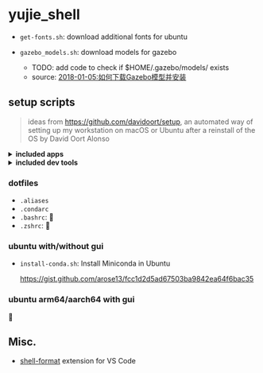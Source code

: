 # yujie_shell

- `get-fonts.sh`: download additional fonts for ubuntu

- `gazebo_models.sh`: download models for gazebo
    - TODO: add code to check if $HOME/.gazebo/models/ exists
    - source: [2018-01-05:如何下载Gazebo模型并安装](https://www.jianshu.com/p/ca229733c22a)

## setup scripts

> ideas from <https://github.com/davidoort/setup>, an automated way of setting up my workstation on macOS or Ubuntu after a reinstall of the OS by David Oort Alonso

<details>
    <summary><b>included apps</b></summary>
        <div align="left">
            <ul>
                <li>Chrome</li>
            </ul>
        </div>
</details>

<details>
    <summary><b>included dev tools</b></summary>
        <div align="left">
            <ul>
                <li>VS code</li>
            </ul>
        </div>
</details>

### dotfiles

- `.aliases`
- `.condarc`
- `.bashrc`: 🚧
- `.zshrc`: 🚧

### ubuntu with/without gui

- `install-conda.sh`: Install Miniconda in Ubuntu

    https://gist.github.com/arose13/fcc1d2d5ad67503ba9842ea64f6bac35

### ubuntu arm64/aarch64 with gui

🚧

## Misc.

- [shell-format](https://marketplace.visualstudio.com/items?itemName=foxundermoon.shell-format) extension for VS Code
